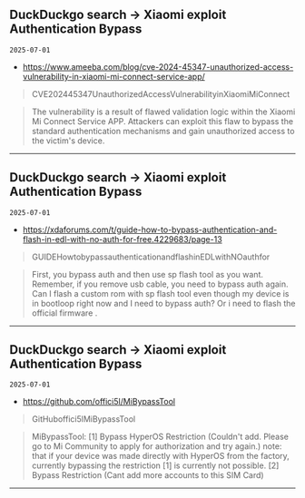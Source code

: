 ## DuckDuckgo search -> Xiaomi exploit Authentication Bypass
`2025-07-01`

* https://www.ameeba.com/blog/cve-2024-45347-unauthorized-access-vulnerability-in-xiaomi-mi-connect-service-app/

<blockquote>
 CVE202445347UnauthorizedAccessVulnerabilityinXiaomiMiConnect
</blockquote>
<blockquote>
The vulnerability is a result of flawed validation logic within the Xiaomi Mi Connect Service APP. Attackers can exploit this flaw to bypass the standard authentication mechanisms and gain unauthorized access to the victim's device.
</blockquote>

---

## DuckDuckgo search -> Xiaomi exploit Authentication Bypass
`2025-07-01`

* https://xdaforums.com/t/guide-how-to-bypass-authentication-and-flash-in-edl-with-no-auth-for-free.4229683/page-13

<blockquote>
 GUIDEHowtobypassauthenticationandflashinEDLwithNOauthfor
</blockquote>
<blockquote>
First, you bypass auth and then use sp flash tool as you want. Remember, if you remove usb cable, you need to bypass auth again. Can I flash a custom rom with sp flash tool even though my device is in bootloop right now and I need to bypass auth? Or i need to flash the official firmware .
</blockquote>

---

## DuckDuckgo search -> Xiaomi exploit Authentication Bypass
`2025-07-01`

* https://github.com/offici5l/MiBypassTool

<blockquote>
 GitHuboffici5lMiBypassTool
</blockquote>
<blockquote>
MiBypassTool: [1] Bypass HyperOS Restriction (Couldn't add. Please go to Mi Community to apply for authorization and try again.) note: that if your device was made directly with HyperOS from the factory, currently bypassing the restriction [1] is currently not possible. [2] Bypass Restriction (Cant add more accounts to this SIM Card)
</blockquote>

---

